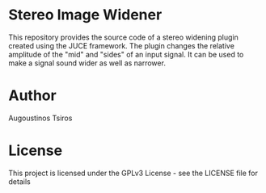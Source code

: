 # Stereo Image Widener

This repository provides the source code of a stereo widening plugin created using the JUCE framework. The plugin changes the relative amplitude of the "mid" and "sides" of an input signal. It can be used to make a signal sound wider as well as narrower.

# Author
Augoustinos Tsiros

# License
This project is licensed under the GPLv3 License - see the LICENSE file for details
